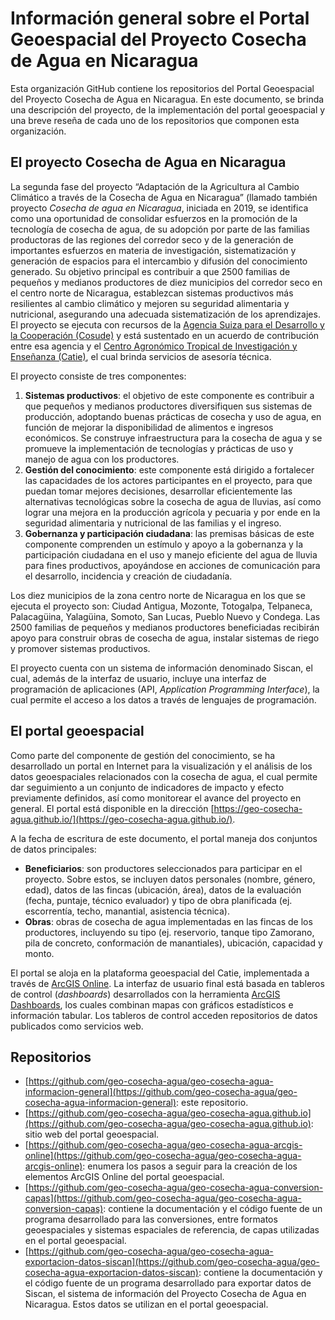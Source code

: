 # Información general sobre el Portal Geoespacial del Proyecto Cosecha de Agua en Nicaragua
Esta organización GitHub contiene los repositorios del Portal Geoespacial del Proyecto Cosecha de Agua en Nicaragua. En este documento, se brinda una descripción del proyecto, de la implementación del portal geoespacial y una breve reseña de cada uno de los repositorios que componen esta organización.

## El proyecto Cosecha de Agua en Nicaragua
La segunda fase del proyecto “Adaptación de la Agricultura al Cambio Climático a través de la Cosecha de Agua en Nicaragua” (llamado también proyecto *Cosecha de agua en Nicaragua*, iniciada en 2019, se identifica como una oportunidad de consolidar esfuerzos en la promoción de la tecnología de cosecha de agua, de su adopción por parte de las familias productoras de las regiones del corredor seco y de la generación de importantes esfuerzos en materia de investigación, sistematización y generación de espacios para el intercambio y difusión del conocimiento generado. Su objetivo principal es contribuir a que 2500 familias de pequeños y medianos productores de diez municipios del corredor seco en el centro norte de Nicaragua, establezcan sistemas productivos más resilientes al cambio climático y mejoren su seguridad alimentaria y nutricional, asegurando una adecuada sistematización de los aprendizajes. El proyecto se ejecuta con recursos de la [Agencia Suiza para el Desarrollo y la Cooperación (Cosude)](https://www.eda.admin.ch/deza/es/home/cosude.html) y está sustentado en un acuerdo de contribución entre esa agencia y el [Centro Agronómico Tropical de Investigación y Enseñanza (Catie)](https://www.catie.ac.cr/), el cual brinda servicios de asesoría técnica.

El proyecto consiste de tres componentes:

1. **Sistemas productivos**: el objetivo de este componente es contribuir a que pequeños y medianos productores diversifiquen sus sistemas de producción, adoptando buenas prácticas de cosecha y uso de agua, en función de mejorar la disponibilidad de alimentos e ingresos económicos. Se construye infraestructura para la cosecha de agua y se promueve la implementación de tecnologías y prácticas de uso y manejo de agua con los productores.
2. **Gestión del conocimiento**: este componente está dirigido a fortalecer las capacidades de los actores participantes en el proyecto, para que puedan tomar mejores decisiones, desarrollar eficientemente las alternativas tecnológicas sobre la cosecha de agua de lluvias, así como lograr una mejora en la producción agrícola y pecuaria y por ende en la seguridad alimentaria y nutricional de las familias y el ingreso.
3. **Gobernanza y participación ciudadana**: las premisas básicas de este componente comprenden un estímulo y apoyo a la gobernanza y la participación ciudadana en el uso y manejo eficiente del agua de lluvia para fines productivos, apoyándose en acciones de comunicación para el desarrollo, incidencia y creación de ciudadanía.

Los diez municipios de la zona centro norte de Nicaragua en los que se ejecuta el proyecto son: Ciudad Antigua, Mozonte, Totogalpa, Telpaneca, Palacagüina, Yalagüina, Somoto, San Lucas, Pueblo Nuevo y Condega. Las 2500 familias de pequeños y medianos productores beneficiadas recibirán apoyo para construir obras de cosecha de agua, instalar sistemas de riego y promover sistemas productivos.

El proyecto cuenta con un sistema de información denominado Siscan, el cual, además de la interfaz de usuario, incluye una interfaz de programación de aplicaciones (API, *Application Programming Interface*), la cual permite el acceso a los datos a través de lenguajes de programación.

## El portal geoespacial
Como parte del componente de gestión del conocimiento, se ha desarrollado un portal en Internet para la visualización y el análisis de los datos geoespaciales relacionados con la cosecha de agua, el cual permite dar seguimiento a un conjunto de indicadores de impacto y efecto previamente definidos, así como monitorear el avance del proyecto en general. El portal está disponible en la dirección [https://geo-cosecha-agua.github.io/](https://geo-cosecha-agua.github.io/).

A la fecha de escritura de este documento, el portal maneja dos conjuntos de datos principales:

- **Beneficiarios**: son productores seleccionados para participar en el proyecto. Sobre estos, se incluyen datos personales (nombre, género, edad), datos de las fincas (ubicación, área), datos de la evaluación (fecha, puntaje, técnico evaluador) y tipo de obra planificada (ej. escorrentía, techo, manantial, asistencia técnica).
- **Obras**: obras de cosecha de agua implementadas en las fincas de los productores, incluyendo su tipo (ej. reservorio, tanque tipo Zamorano, pila de concreto, conformación de manantiales), ubicación, capacidad y monto.

El portal se aloja en la plataforma geoespacial del Catie, implementada a través de [ArcGIS Online](https://www.arcgis.com/). La interfaz de usuario final está basada en tableros de control (*dashboards*) desarrollados con la herramienta [ArcGIS Dashboards](https://www.esri.com/es-es/arcgis/products/arcgis-dashboards/overview), los cuales combinan mapas con gráficos estadísticos e información tabular. Los tableros de control acceden repositorios de datos publicados como servicios web.

## Repositorios
- [https://github.com/geo-cosecha-agua/geo-cosecha-agua-informacion-general](https://github.com/geo-cosecha-agua/geo-cosecha-agua-informacion-general): este repositorio.
- [https://github.com/geo-cosecha-agua/geo-cosecha-agua.github.io](https://github.com/geo-cosecha-agua/geo-cosecha-agua.github.io): sitio web del portal geoespacial.
- [https://github.com/geo-cosecha-agua/geo-cosecha-agua-arcgis-online](https://github.com/geo-cosecha-agua/geo-cosecha-agua-arcgis-online): enumera los pasos a seguir para la creación de los elementos ArcGIS Online del portal geoespacial.
- [https://github.com/geo-cosecha-agua/geo-cosecha-agua-conversion-capas](https://github.com/geo-cosecha-agua/geo-cosecha-agua-conversion-capas): contiene la documentación y el código fuente de un programa desarrollado para las conversiones, entre formatos geoespaciales y sistemas espaciales de referencia, de capas utilizadas en el portal geoespacial.
- [https://github.com/geo-cosecha-agua/geo-cosecha-agua-exportacion-datos-siscan](https://github.com/geo-cosecha-agua/geo-cosecha-agua-exportacion-datos-siscan): contiene la documentación y el código fuente de un programa desarrollado para exportar datos de Siscan, el sistema de información del Proyecto Cosecha de Agua en Nicaragua. Estos datos se utilizan en el portal geoespacial.
